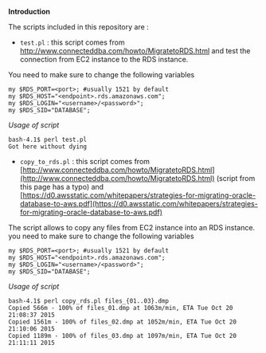 **Introduction**

The scripts included in this repository are :

- `test.pl` : this script comes from http://www.connecteddba.com/howto/MigratetoRDS.html and test the connection from EC2 instance to the RDS instance.

You need to make sure to change the following variables

    my $RDS_PORT=<port>; #usually 1521 by default
    my $RDS_HOST="<endpoint>.rds.amazonaws.com";
    my $RDS_LOGIN="<username>/<password>";
    my $RDS_SID="DATABASE";

*Usage of script*
    
    bash-4.1$ perl test.pl
    Got here without dying

- `copy_to_rds.pl` : this script comes from [http://www.connecteddba.com/howto/MigratetoRDS.html](http://www.connecteddba.com/howto/MigratetoRDS.html) (script from this page has a typo) and [https://d0.awsstatic.com/whitepapers/strategies-for-migrating-oracle-database-to-aws.pdf](https://d0.awsstatic.com/whitepapers/strategies-for-migrating-oracle-database-to-aws.pdf)

The script allows to copy any files from EC2 instance into an RDS instance.
you need to make sure to change the following variables

    my $RDS_PORT=<port>; #usually 1521 by default
    my $RDS_HOST="<endpoint>.rds.amazonaws.com";
    my $RDS_LOGIN="<username>/<password>";
    my $RDS_SID="DATABASE";

*Usage of script*

    bash-4.1$ perl copy_rds.pl files_{01..03}.dmp
    Copied 566m - 100% of files_01.dmp at 1063m/min, ETA Tue Oct 20 21:08:37 2015
    Copied 1561m - 100% of files_02.dmp at 1052m/min, ETA Tue Oct 20 21:10:06 2015
    Copied 1189m - 100% of files_03.dmp at 1097m/min, ETA Tue Oct 20 21:11:11 2015


